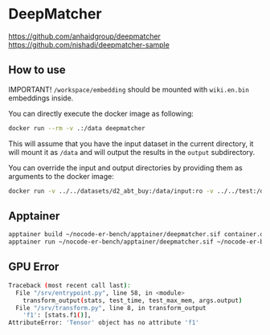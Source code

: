 # DeepMatcher

https://github.com/anhaidgroup/deepmatcher
https://github.com/nishadi/deepmatcher-sample

## How to use

IMPORTANT! `/workspace/embedding` should be mounted with `wiki.en.bin` embeddings inside.

You can directly execute the docker image as following:
```bash
docker run --rm -v .:/data deepmatcher
```
This will assume that you have the input dataset in the current directory,
it will mount it as `/data` and will output the results in the `output` subdirectory.

You can override the input and output directories by providing them as arguments to the docker image:
```bash
docker run -v ../../datasets/d2_abt_buy:/data/input:ro -v ../../test:/data/output deepmatcher /data/input /data/output
```

## Apptainer

```bash
apptainer build ~/nocode-er-bench/apptainer/deepmatcher.sif container.def
apptainer run ~/nocode-er-bench/apptainer/deepmatcher.sif ~/nocode-er-bench/input/ ~/nocode-er-bench/output/ ~/nocode-er-bench/embedding/
```

## GPU Error

```bash
Traceback (most recent call last):
  File "/srv/entrypoint.py", line 58, in <module>
    transform_output(stats, test_time, test_max_mem, args.output)
  File "/srv/transform.py", line 8, in transform_output
    'f1': [stats.f1()],
AttributeError: 'Tensor' object has no attribute 'f1'
```